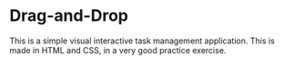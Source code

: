 # Drag-and-Drop

This is a simple visual interactive task management application.
This is made in HTML and CSS, in a very good practice exercise.
